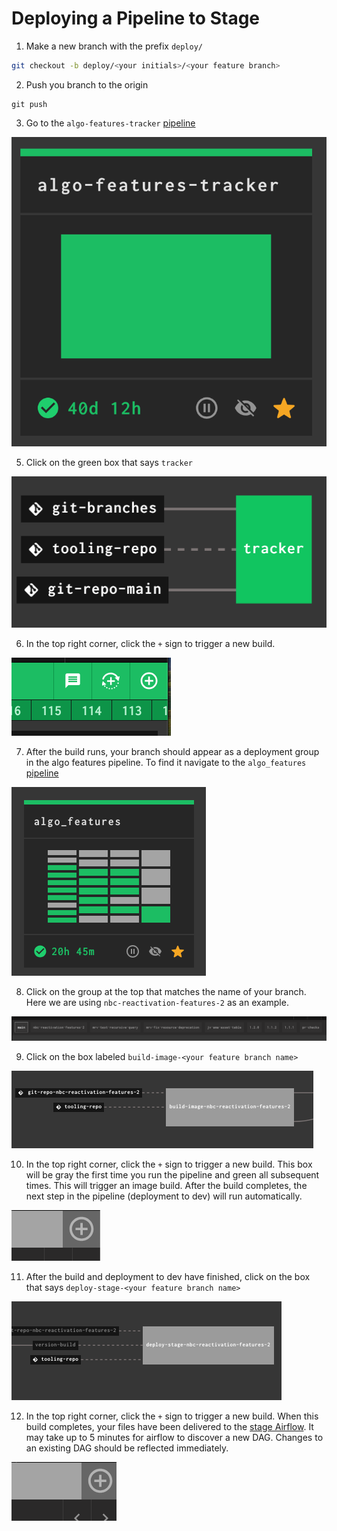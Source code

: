 # Deploying a Pipeline to Stage

1. Make a new branch with the prefix `deploy/`
```bash
git checkout -b deploy/<your initials>/<your feature branch>
```

2. Push you branch to the origin
```shell
git push
```

3. Go to the `algo-features-tracker` [pipeline](https://concourse-mgmt.nbcupea.mgmt.nbcuott.com/teams/ds-algo/pipelines/algo-features-tracker)

![tracker](images/tracker.png)

5. Click on the green box that says `tracker`

![alt text](images/image.png)

6. In the top right corner, click the `+` sign to trigger a new build.

![alt text](images/image-1.png)

7. After the build runs, your branch should appear as a deployment group in the algo features pipeline. To find it navigate to the `algo_features` [pipeline](https://concourse-mgmt.nbcupea.mgmt.nbcuott.com/teams/ds-algo/pipelines/algo_features)

![alt text](images/image-4.png)


8. Click on the group at the top that matches the name of your branch. Here we are using `nbc-reactivation-features-2` as an example.

![alt text](images/image-3.png)

9. Click on the box labeled `build-image-<your feature branch name>`

![alt text](images/image-5.png)

10. In the top right corner, click the `+` sign to trigger a new build. This box will be gray the first time you run the pipeline and green all subsequent times. This will trigger an image build. After the build completes, the next step in the pipeline (deployment to dev) will run automatically.

![alt text](images/image-6.png)

11. After the build and deployment to dev have finished, click on the box that says `deploy-stage-<your feature branch name>`

![alt text](images/image-7.png)

12. In the top right corner, click the `+` sign to trigger a new build. When this build completes, your files have been delivered to the [stage Airflow](https://airflow-algo-int-nft-nbcu-ds-int-nft.nbcupea.stage.nbcuott.com/home). It may take up to 5 minutes for airflow to discover a new DAG. Changes to an existing DAG should be reflected immediately.

![alt text](images/image-8.png)
